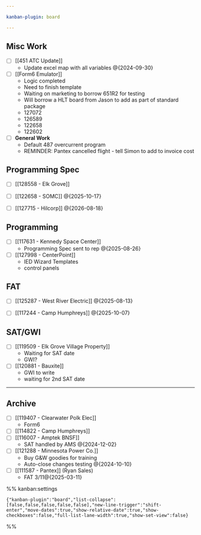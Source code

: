 ```yaml
---

kanban-plugin: board

---
```


## Misc Work

- [ ] [[451 ATC Update]]
	- Update excel map with all variables @{2024-09-30}
- [ ] [[Form6 Emulator]]
	- Logic completed
	- Need to finish template
	- Waiting on marketing to borrow 651R2 for testing
	- Will borrow a HLT board from Jason to add as part of standard package
	- 127072
	- 126589
	- 122658
	- 122602
- [ ] **General Work**
	- Default 487 overcurrent program
	- REMINDER: Pantex cancelled flight - tell Simon to add to invoice cost


## Programming Spec

- [ ] [[128558 - Elk Grove]]
- [ ] [[122658 - SOMC]] @{2025-10-17}
- [ ] [[127715 - Hilcorp]] @{2026-08-18}


## Programming

- [ ] [[117631 - Kennedy Space Center]]
	- Programming Spec sent to rep
	@{2025-08-26}
- [ ] [[127998 - CenterPoint]]
	- IED Wizard Templates
	- control panels


## FAT

- [ ] [[125287 - West River Electric]] @{2025-08-13}
- [ ] [[117244 - Camp Humphreys]] @{2025-10-07}


## SAT/GWI

- [ ] [[119509 - Elk Grove Village Property]]
	- Waiting for SAT date
	- GWI?
- [ ] [[120881 - Bauxite]]
	- GWI to write
	- waiting for 2nd SAT date


***

## Archive

- [ ] [[119407 - Clearwater Polk Elec]]
	- Form6
- [ ] [[114822 - Camp Humphreys]]
- [ ] [[116007 - Amptek BNSF]]
	- SAT handled by AMS
	@{2024-12-02}
- [ ] [[121288 - Minnesota Power Co.]]
	- Buy G&W goodies for training
	- Auto-close changes testing
	@{2024-10-10}
- [ ] [[111587 - Pantex]] (Ryan Sales)
	- FAT 3/11@{2025-03-11}

%% kanban:settings
```
{"kanban-plugin":"board","list-collapse":[false,false,false,false,false],"new-line-trigger":"shift-enter","move-dates":true,"show-relative-date":true,"show-checkboxes":false,"full-list-lane-width":true,"show-set-view":false}
```
%%